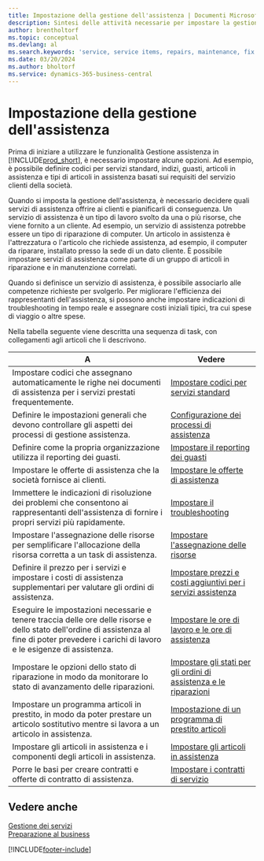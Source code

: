 ```yaml
---
title: Impostazione della gestione dell'assistenza | Documenti Microsoft
description: Sintesi delle attività necessarie per impostare la gestione dell'assistenza adattandola al modo in cui le organizzazioni gestiscono i propri servizi.
author: brentholtorf
ms.topic: conceptual
ms.devlang: al
ms.search.keywords: 'service, service items, repairs, maintenance, fix'
ms.date: 03/20/2024
ms.author: bholtorf
ms.service: dynamics-365-business-central
---
```


# <a name="setting-up-service-management"></a>Impostazione della gestione dell'assistenza
Prima di iniziare a utilizzare le funzionalità Gestione assistenza in [!INCLUDE[prod_short](includes/prod_short.md)], è necessario impostare alcune opzioni. Ad esempio, è possibile definire codici per servizi standard, indizi, guasti, articoli in assistenza e tipi di articoli in assistenza basati sui requisiti del servizio clienti della società.  

Quando si imposta la gestione dell'assistenza, è necessario decidere quali servizi di assistenza offrire ai clienti e pianificarli di conseguenza. Un servizio di assistenza è un tipo di lavoro svolto da una o più risorse, che viene fornito a un cliente. Ad esempio, un servizio di assistenza potrebbe essere un tipo di riparazione di computer. Un articolo in assistenza è l'attrezzatura o l'articolo che richiede assistenza, ad esempio, il computer da riparare, installato presso la sede di un dato cliente. È possibile impostare servizi di assistenza come parte di un gruppo di articoli in riparazione e in manutenzione correlati.  
  
Quando si definisce un servizio di assistenza, è possibile associarlo alle competenze richieste per svolgerlo. Per migliorare l'efficienza dei rappresentanti dell'assistenza, si possono anche impostare indicazioni di troubleshooting in tempo reale e assegnare costi iniziali tipici, tra cui spese di viaggio o altre spese.  

Nella tabella seguente viene descritta una sequenza di task, con collegamenti agli articoli che li descrivono.  
  
| A | Vedere |
| --- | --- |
| Impostare codici che assegnano automaticamente le righe nei documenti di assistenza per i servizi prestati frequentemente. |[Impostare codici per servizi standard](service-how-setup-service-coding.md)|
| Definire le impostazioni generali che devono controllare gli aspetti dei processi di gestione assistenza.|[Configurazione dei processi di assistenza](service-setup-service-processes.md)|
| Definire come la propria organizzazione utilizza il reporting dei guasti. |[Impostare il reporting dei guasti](service-how-setup-fault-reporting.md) |
| Impostare le offerte di assistenza che la società fornisce ai clienti.|[Impostare le offerte di assistenza](service-how-setup-service-offerings.md)|
| Immettere le indicazioni di risoluzione dei problemi che consentono ai rappresentanti dell'assistenza di fornire i propri servizi più rapidamente. |[Impostare il troubleshooting](service-how-setup-troubleshooting.md) |
| Impostare l'assegnazione delle risorse per semplificare l'allocazione della risorsa corretta a un task di assistenza. |[Impostare l'assegnazione delle risorse](service-how-setup-resource-allocation.md) |
| Definire il prezzo per i servizi e impostare i costi di assistenza supplementari per valutare gli ordini di assistenza. |[Impostare prezzi e costi aggiuntivi per i servizi assistenza](service-how-setup-service-costs-pricing.md)|
| Eseguire le impostazioni necessarie e tenere traccia delle ore delle risorse e dello stato dell'ordine di assistenza al fine di poter prevedere i carichi di lavoro e le esigenze di assistenza.|[Impostare le ore di lavoro e le ore di assistenza](service-how-setup-work-service-hours.md)|
| Impostare le opzioni dello stato di riparazione in modo da monitorare lo stato di avanzamento delle riparazioni. | [Impostare gli stati per gli ordini di assistenza e le riparazioni](service-order-repair-status.md)|
| Impostare un programma articoli in prestito, in modo da poter prestare un articolo sostitutivo mentre si lavora a un articolo in assistenza. |[Impostazione di un programma di prestito articoli](service-how-setup-loaner-program.md) |
| Impostare gli articoli in assistenza e i componenti degli articoli in assistenza. |[Impostare gli articoli in assistenza](service-how-setup-service-items.md) |
| Porre le basi per creare contratti e offerte di contratto di assistenza. |[Impostare i contratti di servizio](service-how-setup-service-contracts.md) |

## <a name="see-also"></a>Vedere anche
[Gestione dei servizi](service-service.md)  
[Preparazione al business](ui-get-ready-business.md)  


[!INCLUDE[footer-include](includes/footer-banner.md)]
